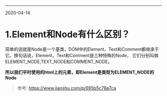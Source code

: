----
2020-04-14
# 1.Element和Node有什么区别？
简单的说就是Node是一个基类，DOM中的Element，Text和Comment都继承于它。换句话说，Element，Text和Comment是三种特殊的Node，
它们分别叫做ELEMENT_NODE,TEXT_NODE和COMMENT_NODE。   

**所以我们平时使用的html上的元素，即Element是类型为ELEMENT_NODE的Node**
> 参考: https://www.jianshu.com/p/695b5c78a7ca




